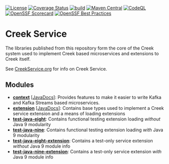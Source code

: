 [![License](https://img.shields.io/badge/License-Apache%202.0-blue.svg)](https://opensource.org/licenses/Apache-2.0)
[![Coverage Status](https://coveralls.io/repos/github/creek-service/creek-service/badge.svg?branch=main)](https://coveralls.io/github/creek-service/creek-service?branch=main)
[![build](https://github.com/creek-service/creek-service/actions/workflows/build.yml/badge.svg)](https://github.com/creek-service/creek-service/actions/workflows/build.yml)
[![Maven Central](https://img.shields.io/maven-central/v/org.creekservice/creek-service-context.svg)](https://central.sonatype.dev/search?q=creek-service-*)
[![CodeQL](https://github.com/creek-service/creek-service/actions/workflows/codeql.yml/badge.svg)](https://github.com/creek-service/creek-service/actions/workflows/codeql.yml)
[![OpenSSF Scorecard](https://api.securityscorecards.dev/projects/github.com/creek-service/creek-service/badge)](https://api.securityscorecards.dev/projects/github.com/creek-service/creek-service)
[![OpenSSF Best Practices](https://bestpractices.coreinfrastructure.org/projects/6899/badge)](https://bestpractices.coreinfrastructure.org/projects/6899)

# Creek Service

The libraries published from this repository form the core of the Creek system used to implement Creek based microservices
and extensions to Creek itself.

See [CreekService.org](https://www.creekservice.org) for info on Creek Service.

## Modules

* **[context](context)** [[JavaDocs](https://javadoc.io/doc/org.creekservice/creek-service-context)]: Provides features to make it easier to write Kafka and Kafka Streams based microservices.
* **[extension](extension)** [[JavaDocs](https://javadoc.io/doc/org.creekservice/creek-service-extension)]: Contains base types used to implement a Creek service extension and a means of loading extensions                           
* **[test-java-eight](test-java-eight)**: Contains functional testing extension loading *without* Java 9 modularity
* **[test-java-nine](test-java-nine)**: Contains functional testing extension loading *with* Java 9 modularity
* **[test-java-eight-extension](test-java-eight-extension)**: Contains a test-only service extension *without* Java 9 module info
* **[test-java-nine-extension](test-java-nine-extension)**: Contains a test-only service extension *with* Java 9 module info
